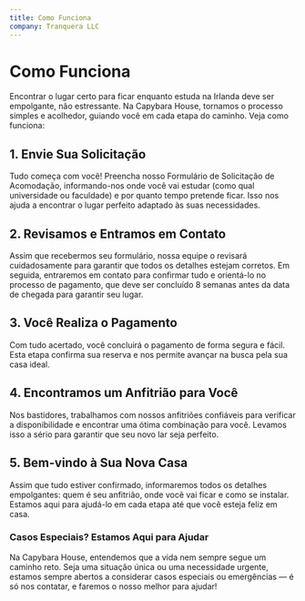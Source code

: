 ```yaml
---
title: Como Funciona
company: Tranquera LLC
---
```


# Como Funciona

Encontrar o lugar certo para ficar enquanto estuda na Irlanda deve ser empolgante, não estressante. Na Capybara House, tornamos o processo simples e acolhedor, guiando você em cada etapa do caminho. Veja como funciona:

## 1. Envie Sua Solicitação
Tudo começa com você! Preencha nosso Formulário de Solicitação de Acomodação, informando-nos onde você vai estudar (como qual universidade ou faculdade) e por quanto tempo pretende ficar. Isso nos ajuda a encontrar o lugar perfeito adaptado às suas necessidades.

## 2. Revisamos e Entramos em Contato
Assim que recebermos seu formulário, nossa equipe o revisará cuidadosamente para garantir que todos os detalhes estejam corretos. Em seguida, entraremos em contato para confirmar tudo e orientá-lo no processo de pagamento, que deve ser concluído 8 semanas antes da data de chegada para garantir seu lugar.

## 3. Você Realiza o Pagamento
Com tudo acertado, você concluirá o pagamento de forma segura e fácil. Esta etapa confirma sua reserva e nos permite avançar na busca pela sua casa ideal.

## 4. Encontramos um Anfitrião para Você
Nos bastidores, trabalhamos com nossos anfitriões confiáveis para verificar a disponibilidade e encontrar uma ótima combinação para você. Levamos isso a sério para garantir que seu novo lar seja perfeito.

## 5. Bem-vindo à Sua Nova Casa
Assim que tudo estiver confirmado, informaremos todos os detalhes empolgantes: quem é seu anfitrião, onde você vai ficar e como se instalar. Estamos aqui para ajudá-lo em cada etapa até que você esteja feliz em casa.

### Casos Especiais? Estamos Aqui para Ajudar
Na Capybara House, entendemos que a vida nem sempre segue um caminho reto. Seja uma situação única ou uma necessidade urgente, estamos sempre abertos a considerar casos especiais ou emergências — é só nos contatar, e faremos o nosso melhor para ajudar!